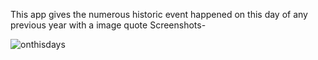 This app gives the numerous historic event happened on this day of any previous year with a image quote
Screenshots-





![onthisdays](https://user-images.githubusercontent.com/80831615/116003137-6ba0e880-a61a-11eb-9c27-de40b59b80d5.jpg )
